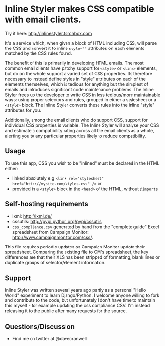 # Inline Styler makes CSS compatible with email clients.

Try it here: http://inlinestyler.torchbox.com

It's a service which, when given a block of HTML including CSS, will parse the CSS and convert it to inline `style=""` attributes on each elements matched by the CSS rules found.

The benefit of this is primarily in developing HTML emails. The most common email clients have patchy support for `<style>` or `<link>` elements, but do on the whole support a varied set of CSS properties. Its therefore necessary to instead define styles in "style" attributes on each of the elements themselves, which is tedious for anything but the simplest of emails and introduces significant code maintenance problems. The Inline Styler frees up the developer to write CSS in less tedious/more maintainable ways: using proper selectors and rules, grouped in either a stylesheet or a `<style>` block. The Inline Styler converts these rules into the inline "style" attributes for you.

Additionally, among the email clients who do support CSS, support for individual CSS properties is variable. The Inline Styler will analyse your CSS and estimate a compatibility rating across all the email clients as a whole, alerting you to any particular properties likely to reduce compatibility.

## Usage

To use this app, CSS you wish to be "inlined" must be declared in the HTML either:

 - linked absolutely e.g `<link rel="stylesheet" href="http://mysite.com/styles.css" />` or
 - provided in a `<style>` block in the `<head>` of the HTML, without `@imports`

## Self-hosting requirements

 -  lxml: http://lxml.de/
 -  cssutils: http://pypi.python.org/pypi/cssutils
 - `css_compliance.csv` generated by hand from the "complete guide" Excel spreadsheet from Campaign Monitor: http://www.campaignmonitor.com/css/. 
  
  This file requires periodic updates as Campaign Monitor update their spreadsheet. Comparing the existing file to CM's spreadsheet, the key differences are that their XLS has been stripped of formatting, blank lines or duplicate groups of selector/element information.

## Support

Inline Styler was written several years ago partly as a personal "Hello World" experiment to learn Django/Python. I welcome anyone willing to fork and contribute to the code, but unfortunately I don't have time to maintain this myself - for example updating the css compliance CSV. I'm instead releasing it to the public after many requests for the source.

## Questions/Discussion
* Find me on twitter at @davecranwell

